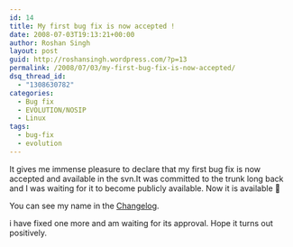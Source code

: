 ```yaml
---
id: 14
title: My first bug fix is now accepted !
date: 2008-07-03T19:13:21+00:00
author: Roshan Singh
layout: post
guid: http://roshansingh.wordpress.com/?p=13
permalink: /2008/07/03/my-first-bug-fix-is-now-accepted/
dsq_thread_id:
  - "1308630782"
categories:
  - Bug fix
  - EVOLUTION/NOSIP
  - Linux
tags:
  - bug-fix
  - evolution
---
```

It gives me immense pleasure to declare that my first bug fix is now accepted and available in the svn.It was committed to the trunk long back and I was waiting for it to become publicly available. Now it is available 🙂

You can see my name in the [Changelog](http://svn.gnome.org/svn/evolution/trunk/ui/ChangeLog).

i have fixed one more and am waiting for its approval. Hope it turns out positively.
